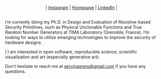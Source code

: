<div align="center">
  | <a href="https://instagram.com/ser_vinagrero">Instagram</a> |
  <a href="https://servinagrero.github.io">Homepage</a> |
  <a href="https://linkedin.com/in/servinagrero">LinkedIn</a> |
</div>

<br>

I’m currently doing my Ph.D. in Design and Evaluation of Resistive-based Security Primitives, such as Physical Unclonable Functions and True Random Number Generators at TIMA Laboratory (Grenoble, France). I’m looking for ways to utilize emerging technologies to improve the security of hardware designs.

| I am interested in open software, reproducible science, scientific visualization and art (especially generative art).

Don't hesitate to reach me at servinagrero@gmail.com if you have any questions.
